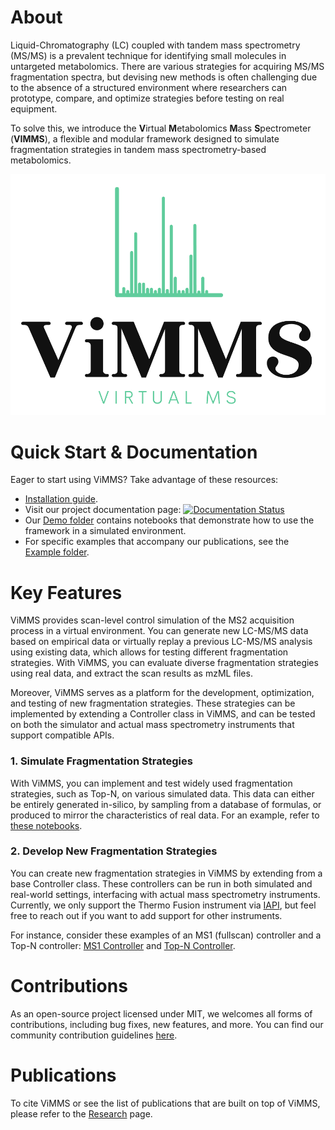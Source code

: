 # About

Liquid-Chromatography (LC) coupled with tandem mass spectrometry (MS/MS) is a prevalent technique for identifying small molecules in untargeted metabolomics. There are various strategies for acquiring MS/MS fragmentation spectra, but devising new methods is often challenging due to the absence of a structured environment where researchers can prototype, compare, and optimize strategies before testing on real equipment. 

To solve this, we introduce the **V**irtual **M**etabolomics **M**ass **S**pectrometer (**VIMMS**), a flexible and modular framework designed to simulate fragmentation strategies in tandem mass spectrometry-based metabolomics. 

![ViMMS Logo](images/logo.png?raw=true "ViMMS Logo")

# Quick Start & Documentation

Eager to start using ViMMS? Take advantage of these resources:
- [Installation guide](pages/installation.md).
- Visit our project documentation page: [![Documentation Status](https://readthedocs.org/projects/vimms/badge/?version=latest)](http://vimms.readthedocs.io/?badge=latest)
- Our [Demo folder](https://github.com/glasgowcompbio/vimms/tree/master/demo) contains notebooks that demonstrate how to use the framework in a simulated environment.
- For specific examples that accompany our publications, see the [Example folder](https://github.com/glasgowcompbio/vimms/tree/master/examples).

# Key Features

ViMMS provides scan-level control simulation of the MS2 acquisition process in a virtual environment. You can generate new LC-MS/MS data based on empirical data or virtually replay a previous LC-MS/MS analysis using existing data, which allows for testing different fragmentation strategies. With ViMMS, you can evaluate diverse fragmentation strategies using real data, and extract the scan results as mzML files.

Moreover, ViMMS serves as a platform for the development, optimization, and testing of new fragmentation strategies. These strategies can be implemented by extending a Controller class in ViMMS, and can be tested on both the simulator and actual mass spectrometry instruments that support compatible APIs.

### 1. Simulate Fragmentation Strategies

With ViMMS, you can implement and test widely used fragmentation strategies, such as Top-N, on various simulated data. This data can either be entirely generated in-silico, by sampling from a database of formulas, or produced to mirror the characteristics of real data. For an example, refer to [these notebooks](https://github.com/glasgowcompbio/vimms/tree/master/demo/01.%20Data).

### 2. Develop New Fragmentation Strategies

You can create new fragmentation strategies in ViMMS by extending from a base Controller class. These controllers can be run in both simulated and real-world settings, interfacing with actual mass spectrometry instruments. Currently, we only support the Thermo Fusion instrument via [IAPI](https://github.com/thermofisherlsms/iapi), but feel free to reach out if you want to add support for other instruments.

For instance, consider these examples of an MS1 (fullscan) controller and a Top-N controller: [MS1 Controller](https://github.com/glasgowcompbio/vimms/blob/master/vimms/Controller/fullscan.py) and [Top-N Controller](https://github.com/glasgowcompbio/vimms/blob/master/vimms/Controller/topN.py).

# Contributions

As an open-source project licensed under MIT, we welcomes all forms of contributions, including bug fixes, new features, and more. You can find our community contribution guidelines [here](https://github.com/glasgowcompbio/vimms/blob/master/CONTRIBUTING.md).

# Publications 

To cite ViMMS or see the list of publications that are built on top of ViMMS, please refer to the [Research](pages/research.md) page.
